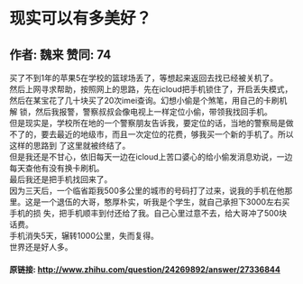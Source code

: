 # 现实可以有多美好？
## 作者: 魏来  赞同: 74
买了不到1年的苹果5在学校的篮球场丢了，等想起来返回去找已经被关机了。  
然后上网寻求帮助，按照网上的思路，先在icloud把手机锁住了，开启丢失模式，然后在某宝花了几十块买了20次imei查询。幻想小偷是个煞笔，用自己的卡刷机解
锁，然后我报警，警察叔叔会像电视上一样定位小偷，带领我找回手机。  
但是现实是，学校所在地的一个警察朋友告诉我，要定位的话，当地的警察局是做不了的，要去最近的地级市，而且一次定位的花费，够我买一个新的手机了。所以这样的思路到
了这里就被终结了。  
但是我还是不甘心，依旧每天一边在icloud上苦口婆心的给小偷发消息劝说，一边每天查他有没有换卡刷机。  
最后我还是把手机找回来了。  
因为三天后，一个临省距我500多公里的城市的号码打了过来，说我的手机在他那里。这是一个退伍的大哥，憨厚朴实，听我是个学生，就自己承担下3000左右买手机的损
失，把手机顺丰到付还给了我。自己心里过意不去，给大哥冲了500块话费。  
手机消失5天，辗转1000公里，失而复得。  
世界还是好人多。

#### 原链接: http://www.zhihu.com/question/24269892/answer/27336844